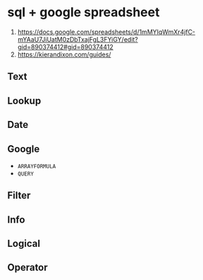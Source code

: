 # sql + google spreadsheet
1. https://docs.google.com/spreadsheets/d/1mMYIqWmXr4jfC-mYAaU7JiUatM0zDbTxajFgL3FYiGY/edit?gid=890374412#gid=890374412
2. https://kierandixon.com/guides/
## Text

## Lookup

## Date

## Google
- `ARRAYFORMULA`
- `QUERY`

## Filter

## Info

## Logical

## Operator
